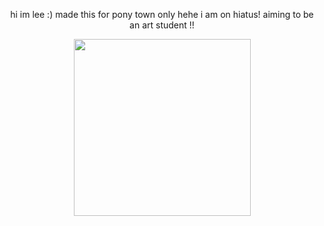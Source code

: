 <p align="center">
 hi im lee :) made this for pony town only hehe
 i am on hiatus! aiming to be an art student !!
<br>
 <p align="center">
<img wdth="300" height="283" src="https://github.com/user-attachments/assets/51d3556f-5e57-49fe-8b4f-446a104f727c">
 </p>
